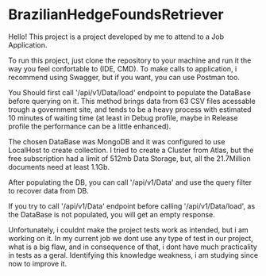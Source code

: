 # BrazilianHedgeFoundsRetriever

Hello!
This project is a project developed by me to attend to a Job Application.

To run this project, just clone the repository to your machine and run it the way you feel confortable to (IDE, CMD). To make calls to application, i recommend using Swagger, but if you want, you can use Postman too.

You Should first call '/api/v1/Data/load' endpoint to populate the DataBase before querying on it. This method brings data from 63 CSV files acessable trough a government site, and tends to be a heavy process with estimated 10 minutes of waiting time (at least in Debug profile, maybe in Release profile the performance can be a little enhanced).

The chosen DataBase was MongoDB and it was configured to use LocalHost to create collection. I tried to create a Cluster from Atlas, but the free subscription had a limit of 512mb Data Storage, but, all the 21.7Million documents need at least 1.1Gb.

After populating the DB, you can call '/api/v1/Data' and use the query filter to recover data from DB.

If you try to call '/api/v1/Data' endpoint before calling '/api/v1/Data/load', as the DataBase is not populated, you will get an empty response.

Unfortunately, i couldnt make the project tests work as intended, but i am working on it. In my current job we dont use any type of test in our project, what is a big flaw, and in consequence of that, i dont have much practicality in tests as a geral. 
Identifying this knowledge weakness, i am studying since now to improve it.
